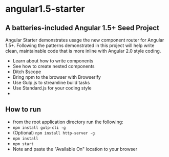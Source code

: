# angular1.5-starter
## A batteries-included Angular 1.5+ Seed Project

Angular Starter demonstrates usage the new component router for Angular 1.5+. Following the patterns demonstrated in this project will help write clean, maintainable code that is more inline with Angular 2.0 style coding.

- Learn about how to write components
- See how to create nested components 
- Ditch $scope
- Bring npm to the browser with Browserify
- Use Gulp.js to streamline build tasks
- Use Standard.js for your coding style
- 
## How to run

- from the root application directory run the following:
- `npm install gulp-cli -g`
- (Optional) `npm install http-server -g`
- `npm install`
- `npm start`
- Note and paste the "Available On" location to your browser
